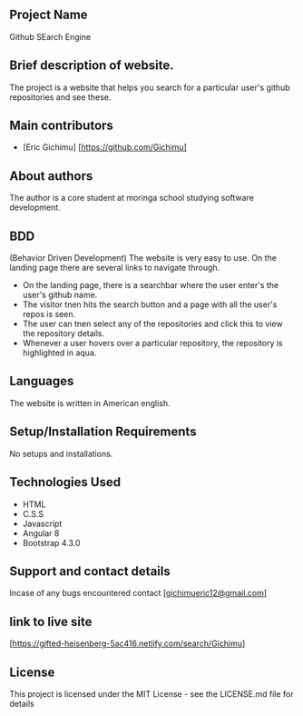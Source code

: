 ## Project Name
 Github SEarch Engine

## Brief description of website.
The project is a website that helps you search for a particular user's github repositories and see these.

## Main contributors
- [Eric Gichimu] [https://github.com/Gichimu]


## About authors
The author is a core student at moringa school studying software development.

## BDD
(Behavior Driven Development)
The website is very easy to use. On the landing page there are several links to navigate through.
* On the landing page, there is a searchbar where the user enter's the user's github name.
* The visitor tnen hits the search button and a page with all the user's repos is seen.
* The user can tnen select any of the repositories and click this to view the repository details.
* Whenever a user hovers over a particular repository, the repository is highlighted in aqua.


 
## Languages
The website is written in American english.
## Setup/Installation Requirements
No setups and installations.
## Technologies Used
* HTML
* C.S.S
* Javascript
* Angular 8
* Bootstrap 4.3.0

## Support and contact details
 Incase of any bugs encountered contact [gichimueric12@gmail.com]

 ## link to live site
 [https://gifted-heisenberg-5ac416.netlify.com/search/Gichimu]
 
 ## License
This project is licensed under the MIT License - see the LICENSE.md file for details

